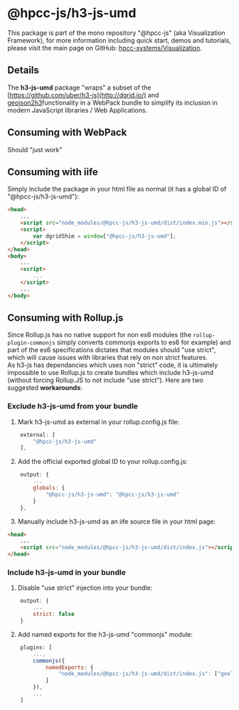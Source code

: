 # @hpcc-js/h3-js-umd
This package is part of the mono repository "@hpcc-js" (aka Visualization Framework), for more information including quick start, demos and tutorials, please visit the main page on GitHub:  [hpcc-systems/Visualization](https://github.com/hpcc-systems/Visualization).

## Details
The **h3-js-umd** package "wraps" a subset of the [https://github.com/uber/h3-js](http://dgrid.io/) and [geojson2h3](https://github.com/uber/geojson2h3)functionality in a WebPack bundle to simplify its inclusion in modern JavaScript libraries / Web Applications.

## Consuming with WebPack
Should "just work"

## Consuming with iife
Simply include the package in your html file as normal (it has a global ID of "@hpcc-js/h3-js-umd"):
```html
<head>
    ...
    <script src="node_modules/@hpcc-js/h3-js-umd/dist/index.min.js"></script>
    <script>
        var dgridShim = window["@hpcc-js/h3-js-umd"];
    </script>
</head>
<body>
    ...
    <script>
        ...
    </script>
    ...
</body>
```

## Consuming with Rollup.js
Since Rollup.js has no native support for non es6 modules (the `rollup-plugin-commonjs` simply converts commonjs exports to es6 for example) and part of the es6 specifications dictates that modules should "use strict", which will cause issues with libraries that rely on non strict features.  
As h3-js has dependancies which uses non "strict" code, it is ultimately impossible to use Rollup.js to create bundles which include h3-js-umd (without forcing Rollup.JS to not include "use strict").  Here are two suggested **workarounds**:

### Exclude h3-js-umd from your bundle
1.  Mark h3-js-umd as external in your rollup.config.js file:
```javascript
    external: [
        "@hpcc-js/h3-js-umd"
    ],
```
2. Add the official exported global ID to your rollup.config.js:
```javascript
    output: {
        ...
        globals: {
            "@hpcc-js/h3-js-umd": "@hpcc-js/h3-js-umd"
        }
    },
```
3. Manually include h3-js-umd as an iife source file in your html page:
```html
<head>
    ...
    <script src="node_modules/@hpcc-js/h3-js-umd/dist/index.js"></script>
</head>
```

### Include h3-js-umd in your bundle
1. Disable "use strict" injection into your bundle:
```javascript
    output: {
        ...
        strict: false
    }
```
2. Add named exports for the h3-js-umd "commonjs" module:
```javascript
    plugins: [
        ...,
        commonjs({
            namedExports: {
                "node_modules/@hpcc-js/h3-js-umd/dist/index.js": ["geoToH3"]
            }
        }),
        ...
    ]
```
